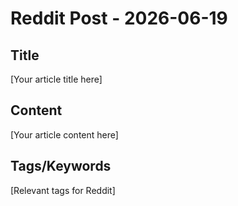 # Reddit Post - 2026-06-19

## Title
[Your article title here]

## Content
[Your article content here]

## Tags/Keywords
[Relevant tags for Reddit]
